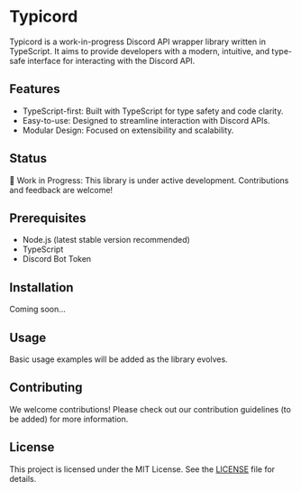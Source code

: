 # Typicord

Typicord is a work-in-progress Discord API wrapper library written in TypeScript. It aims to provide developers with a modern, intuitive, and type-safe interface for interacting with the Discord API.

## Features

- TypeScript-first: Built with TypeScript for type safety and code clarity.
- Easy-to-use: Designed to streamline interaction with Discord APIs.
- Modular Design: Focused on extensibility and scalability.

## Status

🚧 Work in Progress: This library is under active development. Contributions and feedback are welcome!

## Prerequisites

- Node.js (latest stable version recommended)
- TypeScript
- Discord Bot Token

## Installation

Coming soon...

## Usage

Basic usage examples will be added as the library evolves.

## Contributing

We welcome contributions! Please check out our contribution guidelines (to be added) for more information.

## License

This project is licensed under the MIT License. See the [LICENSE](LICENSE) file for details.
